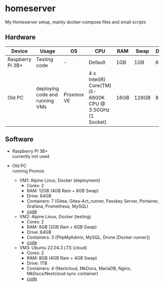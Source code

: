 # homeserver
My Homeserver setup, mainly docker-compose files and small scripts


## Hardware

| Device            | Usage                          | OS         | CPU                                                     | RAM  | Swap | Drive | PSU  |
|-------------------|--------------------------------|------------|---------------------------------------------------------|------|------|-------|------|
| Raspberry Pi 3B+  | Testing code                   | -          | Default                                                 | 1GB  | 1GB  | 64GB  | -    |
| Old PC            | deploying code and running VMs | Proxmox VE | 4 x Intel(R) Core(TM) i5-6600K CPU @ 3.50GHz (1 Socket) | 16GB | 128GB | 8TB   | 500W |

## Software

- Raspberry PI 3B+  
    currently not used

- Old PC  
    running Promox
    - VM1: Alpine Linux, Docker (deployment)
        - Cores: 2
        - RAM: 12GB (4GB Ram + 8GB Swap)
        - Drive: 64GB
        - Containers: 7 (Gitea, Gitea-Act_runner, Passkey Server, Portainer, Grafana, Prometheus, MySQL)
        - [code](vm1/)
    - VM2: Alpine Linux, Docker (testing)
        - Cores: 2
        - RAM: 8GB (2GB Ram + 6GB Swap)
        - Drive: 64GB
        - Containers: 3 (PhpMyAdmin, MySQL, Drone [Docker runner])
        - [code](vm2/)
    - VM3: Ubuntu 22.04.3 LTS (cloud)
        - Cores: 2
        - RAM: 8GB (4GB Ram + 4GB Swap)
        - Drive: 1TB
        - Containers: 4 (Nextcloud, MkDocs, MariaDB, Nginx, MkDocs/Nextcloud sync container)
        - [code](vm3/)

